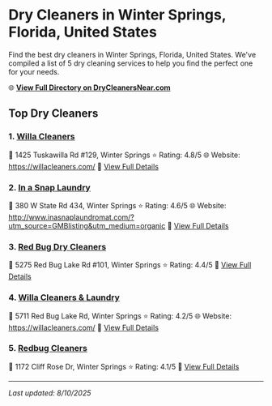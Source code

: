 # Dry Cleaners in Winter Springs, Florida, United States

Find the best dry cleaners in Winter Springs, Florida, United States. We've compiled a list of 5 dry cleaning services to help you find the perfect one for your needs.

🌐 **[View Full Directory on DryCleanersNear.com](https://drycleanersnear.com/city/US/Florida/Winter%20Springs)**

## Top Dry Cleaners

### 1. [Willa Cleaners](https://drycleanersnear.com/dryCleaner/68858859aef64230e206aff4/willa-cleaners)
📍 1425 Tuskawilla Rd #129, Winter Springs
⭐ Rating: 4.8/5
🌐 Website: https://willacleaners.com/
🔗 [View Full Details](https://drycleanersnear.com/dryCleaner/68858859aef64230e206aff4/willa-cleaners)

### 2. [In a Snap Laundry](https://drycleanersnear.com/dryCleaner/688588afaef64230e206b28a/in-a-snap-laundry)
📍 380 W State Rd 434, Winter Springs
⭐ Rating: 4.6/5
🌐 Website: http://www.inasnaplaundromat.com/?utm_source=GMBlisting&utm_medium=organic
🔗 [View Full Details](https://drycleanersnear.com/dryCleaner/688588afaef64230e206b28a/in-a-snap-laundry)

### 3. [Red Bug Dry Cleaners](https://drycleanersnear.com/dryCleaner/68858839aef64230e206aeaa/red-bug-dry-cleaners)
📍 5275 Red Bug Lake Rd #101, Winter Springs
⭐ Rating: 4.4/5
🔗 [View Full Details](https://drycleanersnear.com/dryCleaner/68858839aef64230e206aeaa/red-bug-dry-cleaners)

### 4. [Willa Cleaners & Laundry](https://drycleanersnear.com/dryCleaner/68858837aef64230e206ae58/willa-cleaners-laundry)
📍 5711 Red Bug Lake Rd, Winter Springs
⭐ Rating: 4.2/5
🌐 Website: https://willacleaners.com/
🔗 [View Full Details](https://drycleanersnear.com/dryCleaner/68858837aef64230e206ae58/willa-cleaners-laundry)

### 5. [Redbug Cleaners](https://drycleanersnear.com/dryCleaner/68858876aef64230e206b0cf/redbug-cleaners)
📍 1172 Cliff Rose Dr, Winter Springs
⭐ Rating: 4.1/5
🔗 [View Full Details](https://drycleanersnear.com/dryCleaner/68858876aef64230e206b0cf/redbug-cleaners)


---

*Last updated: 8/10/2025*
